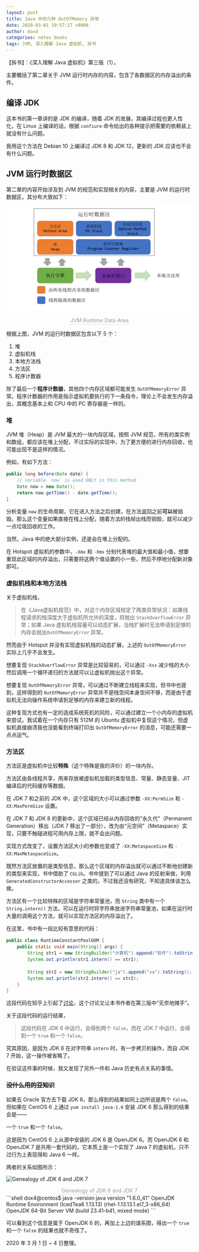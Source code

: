 ```yaml
---
layout: post
title: Java 中的几种 OutOfMemory 异常
date: 2020-03-01 19:57:17 +0800
author: dox4
categories: notes books
tags: JVM, 深入理解 Java 虚拟机, 拆书
---
```


【拆书】：《深入理解 Java 虚拟机》第三版（1）。

主要概括了第二章关于 JVM 运行时内存的内容，包含了各数据区的内存溢出的条件。

## 编译 JDK

这本书的第一章讲的是 JDK 的编译，随着 JDK 的发展，其编译过程也更人性化，在 Linux 上编译的话，根据 `confiure` 命令给出的各种提示把需要的依赖装上就没有什么问题。

我用这个方法在 Debian 10 上编译过 JDK 8 和 JDK 12，更新的 JDK 应该也不会有什么问题。

## JVM 运行时数据区

第二章的内容开始涉及到 JVM 的规范和实现相关的内容，主要是 JVM 的运行时数据区，其分布大致如下：

![JVM 运行时数据区](/assets/images/jvm-rutime-data-area.png)

<center><div class='image-tips'>JVM Runtime Data Area</div></center>

根据上图，JVM 的运行时数据区包含以下 5 个：

1. 堆
2. 虚拟机栈
3. 本地方法栈
4. 方法区
5. 程序计数器

除了最后一个**程序计数器**，其他四个内存区域都可能发生 `OutOfMemoryError` 异常。程序计数器的作用是指示虚拟机要执行的下一条指令，理论上不会发生内存溢出，其概念基本上和 CPU 中的 PC 寄存器是一样的。

### 堆

JVM 堆（Heap）是 JVM 最大的一块内存区域，按照 JVM 规范，所有的类实例和数组，都应该在堆上分配，不过实际的实现中，为了更方便的进行内存回收，也可能出现不是这样的情况。

例如，有如下方法：

```Java
public long before(Date date) {
    // variable `now` is used ONLY in this method
    Date now = new Date();
    return now.getTime() - date.getTime();
}
```

分析变量 `now` 的生命周期，它在进入方法之后创建，在方法返回之前**可以**被销毁。那么这个变量如果直接在栈上分配，随着方法的栈帧出栈而销毁，就可以减少一点垃圾回收的工作。

当然，Java 中的绝大部分实例，还是会在堆上分配的。

在 Hotspot 虚拟机的参数中，`-Xmx` 和 `-Xms` 分别代表堆的最大值和最小值，想要重现此区域的内存溢出，只需要将这两个值设置的小一些，然后不停地分配新对象即可。

### 虚拟机栈和本地方法栈

关于虚拟机栈，

> 在《Java虚拟机规范》中，对这个内存区域规定了两类异常状况：如果线程请求的栈深度大于虚拟机所允许的深度，将抛出 `StackOverflowError` 异常；如果 Java 虚拟机栈容量可以动态扩展，当栈扩展时无法申请到足够的内存会抛出`OutOfMemoryError` 异常。

然而由于 Hotspot 并没有实现虚拟机栈的动态扩展，上述的 `OutOfMemoryError` 实际上几乎不会发生。

想要复现 `StackOverflowError` 异常是比较容易的，可以通过 `-Xss` 减少栈的大小然后调用一个循环递归的方法就可以让虚拟机抛出这个异常。

想要复现 `OutOfMemoryError` 异常，可以通过不断建立线程来实现，但书中也提到，这样得到的 `OutOfMemoryError` 异常并不是栈空间本身空间不够，而是由于虚拟机无法向操作系统申请到足够的内存来建立新的线程。

这种复现方式也有一定的造成系统死机的风险，可以通过建立一个小内存的虚拟机来尝试，我试着在一个内存只有 512M 的 Ubuntu 虚拟机中复现这个情况，但虚拟机直接崩溃我也没能看到终端打印出 `OutOfMemoryError` 的消息，可能还需要一点点运气。

### 方法区

方法区是虚拟机中比较**特殊**（这个特殊是我的评价）的一块内存。

方法区由各线程共享，用来存放被虚拟机加载的类型信息、常量、静态变量、JIT 编译后的代码缓存等数据。

在 JDK 7 和之前的 JDK 中，这个区域的大小可以通过参数 `-XX:PermSize` 和 `-XX:MaxPermSize` 设置。

在 JDK 7 和 JDK 8 的更新中，这个区域已经从内存回收的“永久代”（Permanent Generation）移出（JDK 7 移出了一部分），改为由“元空间”（Metaspace）实现，只要不触碰进程可用内存上限，就不会出问题。

实现方式改变了，设置方法区大小的参数也变成了 `-XX:MetaspaceSize` 和 `-XX:MaxMetaspaceSize`。

既然方法区放置的是类型信息，那么这个区域的内存溢出就可以通过不断地创建新的类型来实现，书中借助了 `CGLib`。书中提到了可以通过 Java 的反射来做，利用 `GeneratedConstructorAccessor` 之类的，不过我还没有研究，不知道具体该怎么做。

方法区有一个比较特殊的区域是字符串常量池，而 `String` 类中有一个 `String.intern()` 方法，可以在运行时将字符串放进字符串常量池，如果在运行时大量的调用这个方法，就可以实现方法区的内存溢出了。

在这里，书中有一段比较有意思的代码：

```Java
public class RuntimeConstantPoolOOM {
    public static void main(String[] args) {
        String str1 = new StringBuilder("计算机").append("软件").toString();
        System.out.println(str1.intern() == str1);

        String str2 = new StringBuilder("ja").append("va").toString();
        System.out.println(str2.intern() == str2);
    }
}
```

这段代码在知乎上引起了[讨论](https://www.zhihu.com/question/51102308)，这个讨论又让本书作者在第三版中“无奈地摊手”。

关于这段代码的运行结果，
> 这段代码在 JDK 6 中运行，会得到两个 `false`，而在 JDK 7 中运行，会得到一个 `true` 和一个 `false`。

究其原因，是因为 JDK 6 在对字符串 `intern` 时，有一步拷贝的操作，而自 JDK 7 开始，这一操作被省略了。

在验证这件事的时候，我又发现了另外一件和 Java 历史有点关系的事情。

### ~~没什么用的豆知识~~

如果去 Oracle 官方去下载 JDK 6，那么得到的结果如同上边所说是两个 `false`。但如果在 CentOS 6 上通过 `yum install java-1.6` 安装 JDK 6 那么得到的结果会是——

一个 `true` 和一个 `false`。

这是因为 CentOS 6 上从源中安装的 JDK 6 是 OpenJDK 6。而 OpenJDK 6 和 OpenJDK 7 是共用一套代码的，它本质上是一个实现了 Java 7 的虚拟机，只不过行为上表现得和 Java 6 一样。

两者的关系如图所示：


![Genealogy of JDK 6 and JDK 7](https://openjdk.java.net/projects/jdk6/images/OpenJDK6-genealogy.png)

<center><div class='image-tips'>Genealogy of JDK 6 and JDK 7</div></center>
```shell
dox4@centos$ java -version
java version "1.6.0_41"
OpenJDK Runtime Environment (IcedTea6 1.13.13) (rhel-1.13.13.1.el7_3-x86_64)
OpenJDK 64-Bit Server VM (build 23.41-b41, mixed mode)
```

可以看到这个信息是属于 OpenJDK 6 的，再加上上边的谱系图，得出一个 `true` 和一个 `false` 的结果也就不奇怪了。

2020 年 3 月 1 日 ~ 4 日整理。

<style>
.image-tips {
  text-align: center;
  border-bottom: 1px solid #d9d9d9;
  display: inline-block;
  color: #999;
  padding-left: 5px;
  padding-right: 5px;
  padding-bottom: 2px;
}
</style>
